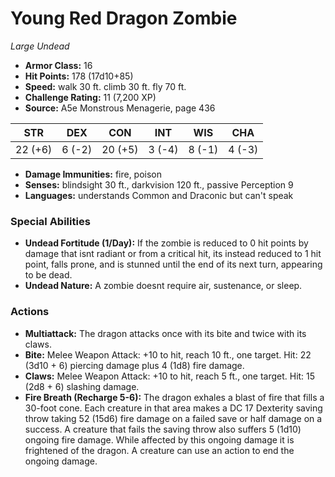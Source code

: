 # Young Red Dragon Zombie

*Large* *Undead*

- **Armor Class:** 16
- **Hit Points:** 178 (17d10+85)
- **Speed:** walk 30 ft. climb 30 ft. fly 70 ft.
- **Challenge Rating:** 11 (7,200 XP)
- **Source:** A5e Monstrous Menagerie, page 436

| STR | DEX | CON | INT | WIS | CHA |
| --- | --- | --- | --- | --- | --- |
| 22 (+6) | 6 (-2) | 20 (+5) | 3 (-4) | 8 (-1) | 4 (-3) |

- **Damage Immunities:** fire, poison
- **Senses:** blindsight 30 ft., darkvision 120 ft., passive Perception 9
- **Languages:** understands Common and Draconic but can't speak

### Special Abilities

- **Undead Fortitude (1/Day):** If the zombie is reduced to 0 hit points by damage that isnt radiant or from a critical hit, its instead reduced to 1 hit point, falls prone, and is stunned until the end of its next turn, appearing to be dead.
- **Undead Nature:** A zombie doesnt require air, sustenance, or sleep.

### Actions

- **Multiattack:** The dragon attacks once with its bite and twice with its claws.
- **Bite:** Melee Weapon Attack: +10 to hit, reach 10 ft., one target. Hit: 22 (3d10 + 6) piercing damage plus 4 (1d8) fire damage.
- **Claws:** Melee Weapon Attack: +10 to hit, reach 5 ft., one target. Hit: 15 (2d8 + 6) slashing damage.
- **Fire Breath (Recharge 5-6):** The dragon exhales a blast of fire that fills a 30-foot cone. Each creature in that area makes a DC 17 Dexterity saving throw  taking 52 (15d6) fire damage on a failed save or half damage on a success. A creature that fails the saving throw also suffers 5 (1d10) ongoing fire damage. While affected by this ongoing damage  it is frightened of the dragon. A creature can use an action to end the ongoing damage.


